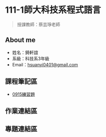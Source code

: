 # 111-1師大科技系程式語言
>授課教師：蔡芸琤老師

## About me
- 姓名：錡軒誼
- 系級：科技系3年級
- Email：hsuanyi0401@gmail.com

## 課程筆記區

- [0915練習題](https://github.com/chihsuanyi/Python/blob/main/0915.ipynb)

## 作業連結區
## 專題連結區

